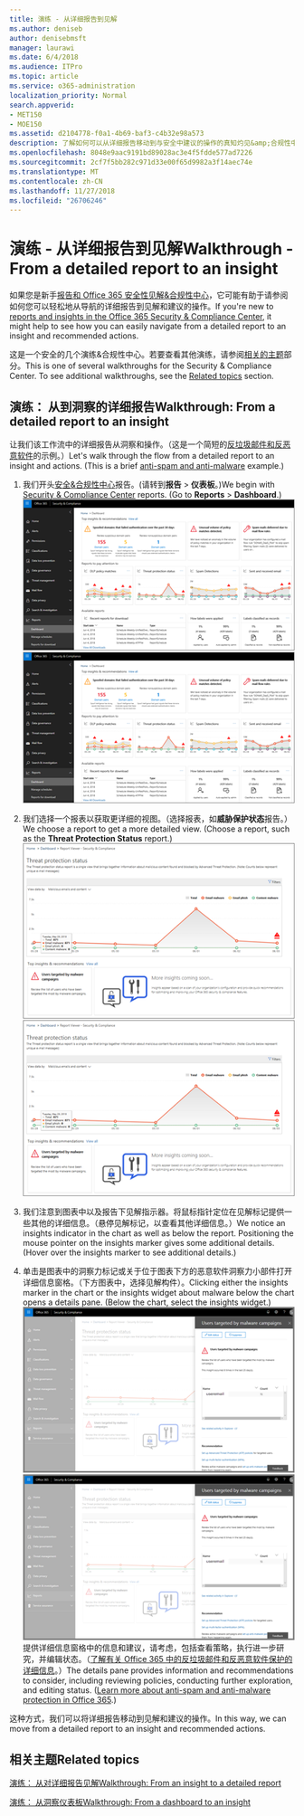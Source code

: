 ```yaml
---
title: 演练 - 从详细报告到见解
ms.author: deniseb
author: denisebmsft
manager: laurawi
ms.date: 6/4/2018
ms.audience: ITPro
ms.topic: article
ms.service: o365-administration
localization_priority: Normal
search.appverid:
- MET150
- MOE150
ms.assetid: d2104778-f0a1-4b69-baf3-c4b32e98a573
description: 了解如何可以从详细报告移动到与安全中建议的操作的真知灼见&amp;合规性中心。
ms.openlocfilehash: 8048e9aac9191bd89028ac3e4f5fdde577ad7226
ms.sourcegitcommit: 2cf7f5bb282c971d33e00f65d9982a3f14aec74e
ms.translationtype: MT
ms.contentlocale: zh-CN
ms.lasthandoff: 11/27/2018
ms.locfileid: "26706246"
---
```

# <a name="walkthrough---from-a-detailed-report-to-an-insight"></a><span data-ttu-id="addb1-103">演练 - 从详细报告到见解</span><span class="sxs-lookup"><span data-stu-id="addb1-103">Walkthrough - From a detailed report to an insight</span></span>

<span data-ttu-id="addb1-104">如果您是新手[报告和 Office 365 安全性见解&amp;合规性中心](reports-and-insights-in-security-and-compliance.md)，它可能有助于请参阅如何您可以轻松地从导航的详细报告到见解和建议的操作。</span><span class="sxs-lookup"><span data-stu-id="addb1-104">If you're new to [reports and insights in the Office 365 Security &amp; Compliance Center](reports-and-insights-in-security-and-compliance.md), it might help to see how you can easily navigate from a detailed report to an insight and recommended actions.</span></span> 
  
<span data-ttu-id="addb1-p101">这是一个安全的几个演练&amp;合规性中心。若要查看其他演练，请参阅[相关的主题](#related-topics)部分。</span><span class="sxs-lookup"><span data-stu-id="addb1-p101">This is one of several walkthroughs for the Security &amp; Compliance Center. To see additional walkthroughs, see the [Related topics](#related-topics) section.</span></span> 
  
## <a name="walkthrough-from-a-detailed-report-to-an-insight"></a><span data-ttu-id="addb1-107">演练： 从到洞察的详细报告</span><span class="sxs-lookup"><span data-stu-id="addb1-107">Walkthrough: From a detailed report to an insight</span></span>

<span data-ttu-id="addb1-p102">让我们该工作流中的详细报告从洞察和操作。（这是一个简短的[反垃圾邮件和反恶意软件](anti-spam-and-anti-malware-protection.md)的示例。）</span><span class="sxs-lookup"><span data-stu-id="addb1-p102">Let's walk through the flow from a detailed report to an insight and actions. (This is a brief [anti-spam and anti-malware](anti-spam-and-anti-malware-protection.md) example.)</span></span> 
  
1. <span data-ttu-id="addb1-p103">我们开头[安全&amp;合规性中心](https://security.microsoft.com)报告。(请转到**报告** \> **仪表板**。)</span><span class="sxs-lookup"><span data-stu-id="addb1-p103">We begin with [Security &amp; Compliance Center](https://security.microsoft.com) reports. (Go to **Reports** \> **Dashboard**.) </span></span><br/><span data-ttu-id="addb1-112">![安全中&amp;合规性中心中，转到报告\>仪表板](media/68f3bb7c-b4f7-4cca-904b-478643a93c94.png)</span><span class="sxs-lookup"><span data-stu-id="addb1-112">![In the Security &amp; Compliance Center, go to Reports \> Dashboard](media/68f3bb7c-b4f7-4cca-904b-478643a93c94.png)</span></span>
  
2. <span data-ttu-id="addb1-p104">我们选择一个报表以获取更详细的视图。（选择报表，如**威胁保护状态**报告。）</span><span class="sxs-lookup"><span data-stu-id="addb1-p104">We choose a report to get a more detailed view. (Choose a report, such as the **Threat Protection Status** report.)</span></span><br/><span data-ttu-id="addb1-115">![显示见解威胁保护状态报告](media/f47d7dbd-816a-47ba-b8db-53919fbed192.png)</span><span class="sxs-lookup"><span data-stu-id="addb1-115">![Threat Protection Status report showing insights](media/f47d7dbd-816a-47ba-b8db-53919fbed192.png)</span></span>
  
3. <span data-ttu-id="addb1-p105">我们注意到图表中以及报告下见解指示器。将鼠标指针定位在见解标记提供一些其他的详细信息。（悬停见解标记，以查看其他详细信息。）</span><span class="sxs-lookup"><span data-stu-id="addb1-p105">We notice an insights indicator in the chart as well as below the report. Positioning the mouse pointer on the insights marker gives some additional details. (Hover over the insights marker to see additional details.)</span></span>
    
4. <span data-ttu-id="addb1-p106">单击是图表中的洞察力标记或关于位于图表下方的恶意软件洞察力小部件打开详细信息窗格。（下方图表中，选择见解构件）。</span><span class="sxs-lookup"><span data-stu-id="addb1-p106">Clicking either the insights marker in the chart or the insights widget about malware below the chart opens a details pane. (Below the chart, select the insights widget.)</span></span><br/><span data-ttu-id="addb1-121">![深入了解关于恶意软件的详细信息](media/2c8bccc5-ca4e-4bb9-ad4c-55fcee0535b7.png)</span><span class="sxs-lookup"><span data-stu-id="addb1-121">![Details for insights about malware](media/2c8bccc5-ca4e-4bb9-ad4c-55fcee0535b7.png)</span></span><br/><span data-ttu-id="addb1-p107">提供详细信息窗格中的信息和建议，请考虑，包括查看策略，执行进一步研究，并编辑状态。（[了解有关 Office 365 中的反垃圾邮件和反恶意软件保护的详细信息](anti-spam-and-anti-malware-protection.md)。）</span><span class="sxs-lookup"><span data-stu-id="addb1-p107">The details pane provides information and recommendations to consider, including reviewing policies, conducting further exploration, and editing status. ([Learn more about anti-spam and anti-malware protection in Office 365](anti-spam-and-anti-malware-protection.md).)</span></span>
    
<span data-ttu-id="addb1-124">这种方式，我们可以将详细报告移动到见解和建议的操作。</span><span class="sxs-lookup"><span data-stu-id="addb1-124">In this way, we can move from a detailed report to an insight and recommended actions.</span></span> 
  
## <a name="related-topics"></a><span data-ttu-id="addb1-125">相关主题</span><span class="sxs-lookup"><span data-stu-id="addb1-125">Related topics</span></span>

[<span data-ttu-id="addb1-126">演练： 从对详细报告见解</span><span class="sxs-lookup"><span data-stu-id="addb1-126">Walkthrough: From an insight to a detailed report</span></span>](from-an-insight-to-a-detailed-report.md)
  
[<span data-ttu-id="addb1-127">演练： 从洞察仪表板</span><span class="sxs-lookup"><span data-stu-id="addb1-127">Walkthrough: From a dashboard to an insight</span></span>](from-a-dashboard-to-an-insight.md)
  

